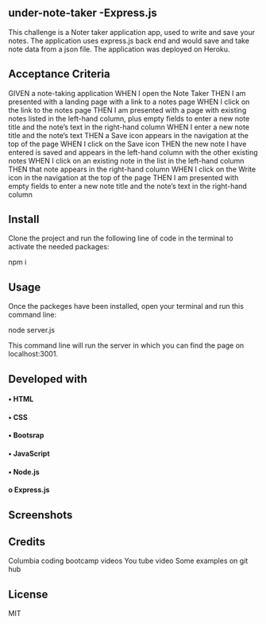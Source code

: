 ## under-note-taker -Express.js

This challenge is a Noter taker application app, used to write and save your notes. The application uses express.js back end and would save and take note data from a json file. The application was deployed on Heroku.

## Acceptance Criteria
GIVEN a note-taking application
WHEN I open the Note Taker
THEN I am presented with a landing page with a link to a notes page
WHEN I click on the link to the notes page
THEN I am presented with a page with existing notes listed in the left-hand column, plus empty fields to enter a new note title and the note’s text in the right-hand column
WHEN I enter a new note title and the note’s text
THEN a Save icon appears in the navigation at the top of the page
WHEN I click on the Save icon
THEN the new note I have entered is saved and appears in the left-hand column with the other existing notes
WHEN I click on an existing note in the list in the left-hand column
THEN that note appears in the right-hand column
WHEN I click on the Write icon in the navigation at the top of the page
THEN I am presented with empty fields to enter a new note title and the note’s text in the right-hand column

## Install
Clone the project and run the following line of code in the terminal to activate the needed packages: 

npm i 

## Usage
Once the packeges have been installed, open your terminal and run this command line: 

node server.js

This command line will run the server in which you can find the page on localhost:3001. 

## Developed with

#### •	HTML
#### •	CSS
#### •  Bootsrap
#### •	JavaScript
#### •	Node.js
#### o	Express.js


## Screenshots

## Credits
Columbia coding bootcamp videos
You tube video
Some examples on git hub
## License
MIT

